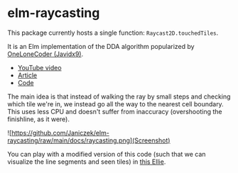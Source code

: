 # elm-raycasting

This package currently hosts a single function: `Raycast2D.touchedTiles`.

It is an Elm implementation of the DDA algorithm popularized by [OneLoneCoder (Javidx9)](https://twitter.com/javidx9).

* [YouTube video](https://www.youtube.com/watch?v=NbSee-XM7WA)
* [Article](https://lodev.org/cgtutor/raycasting.html)
* [Code](https://github.com/OneLoneCoder/olcPixelGameEngine/blob/61d0e06766c3dbf7571cbf39d1727b1c8b84fedf/Videos/OneLoneCoder_PGE_RayCastDDA.cpp)

The main idea is that instead of walking the ray by small steps and checking which tile we're in, we instead go all the way to the nearest cell boundary. This uses less CPU and doesn't suffer from inaccuracy (overshooting the finishline, as it were).

![https://github.com/Janiczek/elm-raycasting/raw/main/docs/raycasting.png](Screenshot)

You can play with a modified version of this code (such that we can visualize the line segments and seen tiles) in [this Ellie](https://ellie-app.com/cyBMhVp2hv2a1).

